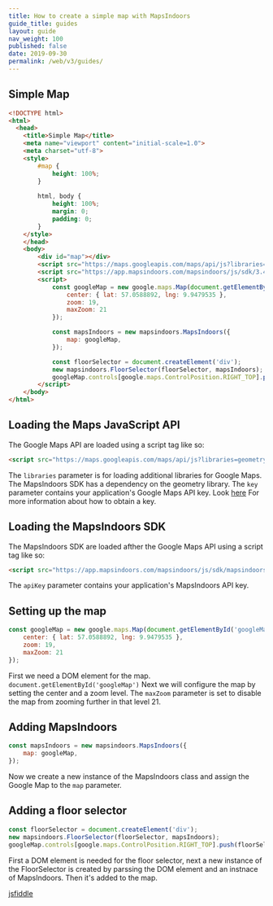 ```yaml
---
title: How to create a simple map with MapsIndoors
guide_title: guides
layout: guide
nav_weight: 100
published: false
date: 2019-09-30
permalink: /web/v3/guides/
---
```


## Simple Map

```html
<!DOCTYPE html>
<html>
  <head>
    <title>Simple Map</title>
    <meta name="viewport" content="initial-scale=1.0">
    <meta charset="utf-8">
    <style>
        #map {
            height: 100%;
        }
        
        html, body {
            height: 100%;
            margin: 0;
            padding: 0;
        }
    </style>
    </head>
    <body>
        <div id="map"></div>
        <script src="https://maps.googleapis.com/maps/api/js?libraries=geometry&key=YOUR_GOOGLE_API_KEY"></script>
        <script src="https://app.mapsindoors.com/mapsindoors/js/sdk/3.4.1/mapsindoors-3.4.1.js.gz?apiKey=YOUR_MAPSINDOORS_API_KEY"></script>
        <script>
            const googleMap = new google.maps.Map(document.getElementById('map'), {
                center: { lat: 57.0588892, lng: 9.9479535 },
                zoom: 19,
                maxZoom: 21
            });

            const mapsIndoors = new mapsindoors.MapsIndoors({
                map: googleMap,
            });

            const floorSelector = document.createElement('div');
            new mapsindoors.FloorSelector(floorSelector, mapsIndoors);
            googleMap.controls[google.maps.ControlPosition.RIGHT_TOP].push(floorSelector);
        </script>
    </body>
</html>
```




## Loading the Maps JavaScript API
The Google Maps API are loaded using a script tag like so:
```html
<script src="https://maps.googleapis.com/maps/api/js?libraries=geometry&key=YOUR_GOOGLE_API_KEY"></script>
```
The `libraries` parameter is for loading additional libraries for Google Maps. The MapsIndoors SDK has a dependency on the geometry library.
The `key` parameter contains your application's Google Maps API key. Look [here](https://developers-dot-devsite-v2-prod.appspot.com/maps/documentation/javascript/get-api-key) For more information about how to obtain a key.

## Loading the MapsIndoors SDK
The MapsIndoors SDK are loaded afther the Google Maps API using a script tag like so:
```html
<script src="https://app.mapsindoors.com/mapsindoors/js/sdk/mapsindoors-3.4.1.js.gz?apiKey=YOUR_MAPSINDOORS_API_KEY"></script>
```
The `apiKey` parameter contains your application's MapsIndoors API key.

## Setting up the map
```JavaScript
const googleMap = new google.maps.Map(document.getElementById('googleMap'), {
    center: { lat: 57.0588892, lng: 9.9479535 },
    zoom: 19,
    maxZoom: 21
});
```
First we need a DOM element for the map. `document.getElementById('googleMap')`
Next we will configure the map by setting the center and a zoom level. The `maxZoom` parameter is set to disable the map from zooming further in that level 21.  

## Adding MapsIndoors
```JavaScript
const mapsIndoors = new mapsindoors.MapsIndoors({
    map: googleMap,
});
```
Now we create a new instance of the MapsIndoors class and assign the Google Map to the `map` parameter.

## Adding a floor selector
```JavaScript
const floorSelector = document.createElement('div');
new mapsindoors.FloorSelector(floorSelector, mapsIndoors);
googleMap.controls[google.maps.ControlPosition.RIGHT_TOP].push(floorSelector);
```
First a DOM element is needed for the floor selector, next a new instance of the FloorSelector is created  by parssing the DOM element and an instnace of MapsIndoors.
Then it's added to the map.

[jsfiddle](https://jsfiddle.net/gs0y9417/)
